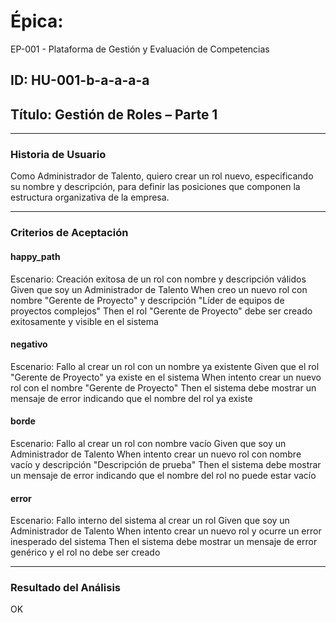 # Épica: 
EP-001 - Plataforma de Gestión y Evaluación de Competencias

## ID: HU-001-b-a-a-a-a  
## Título: Gestión de Roles – Parte 1

---

### Historia de Usuario

Como Administrador de Talento, quiero crear un rol nuevo, especificando su nombre y descripción, para definir las posiciones que componen la estructura organizativa de la empresa.

---

### Criterios de Aceptación

#### happy_path
Escenario: Creación exitosa de un rol con nombre y descripción válidos
  Given que soy un Administrador de Talento
  When creo un nuevo rol con nombre "Gerente de Proyecto" y descripción "Líder de equipos de proyectos complejos"
  Then el rol "Gerente de Proyecto" debe ser creado exitosamente y visible en el sistema

#### negativo
Escenario: Fallo al crear un rol con un nombre ya existente
  Given que el rol "Gerente de Proyecto" ya existe en el sistema
  When intento crear un nuevo rol con el nombre "Gerente de Proyecto"
  Then el sistema debe mostrar un mensaje de error indicando que el nombre del rol ya existe

#### borde
Escenario: Fallo al crear un rol con nombre vacío
  Given que soy un Administrador de Talento
  When intento crear un nuevo rol con nombre vacío y descripción "Descripción de prueba"
  Then el sistema debe mostrar un mensaje de error indicando que el nombre del rol no puede estar vacío

#### error
Escenario: Fallo interno del sistema al crear un rol
  Given que soy un Administrador de Talento
  When intento crear un nuevo rol y ocurre un error inesperado del sistema
  Then el sistema debe mostrar un mensaje de error genérico y el rol no debe ser creado

---

### Resultado del Análisis  
OK

